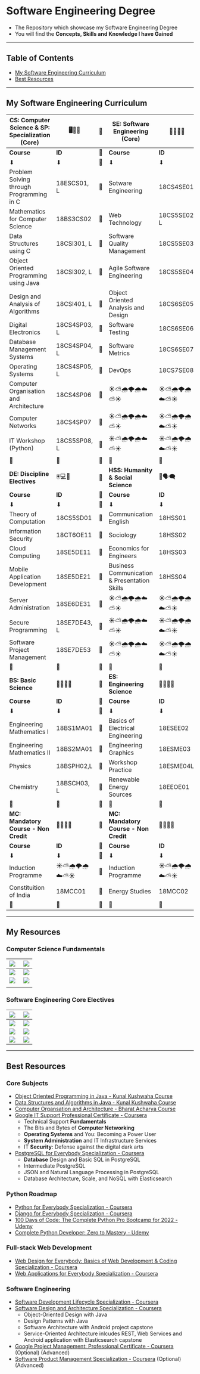 # Software Engineering Degree

- The Repository which showcase my Software Engineering Degree
- You will find the **Concepts, Skills and Knowledge I have Gained**

---

## Table of Contents

- [My Software Engineering Curriculum](#my-software-engineering-curriculum)
- [Best Resources](#best-resources)

---

<!-- 
## My Software Engineering Curriculum

| **Core Computer Science Courses** | 🖥💾📀 |
| - | - |
| **Course** | **ID** |
| ⬇ | ⬇ |
| Problem Solving through Programming in C | 18ESCS01, L |
| Mathematics for Computer Science | 18BS3CS02 |
| Data Structures using C | 18CSI301, L |
| Object Oriented Programming using Java | 18CSI302, L |
| Design and Analysis of Algorithms | 18CSI401, L |
| Digital Electronics | 18CS4SP03, L |
| Database Management Systems | 18CS4SP04, L |
| Operating Systems | 18CS4SP05, L |
| Computer Organisation and Architecture | 18CS4SP06 |
| Computer Networks | 18CS4SP07 |
| IT Workshop (Python) | 18CS5SP08, L | 
| - | - |
| **Software Engineering Core Electives** | 🥤👨‍💻🍦 |
| **Course** | **ID** |
| ⬇ | ⬇ |
| Sotware Engineering | 18CS4SE01 |
| Web Technology | 18CS5SE02, L |
| Software Quality Management | 18CS5SE03 |
| Agile Software Engineering | 18CS5SE04 |
| Object Oriented Analysis and Design | 18CS6SE05 |
| Software Testing | 18CS6SE06 |
| Software Metrics | 18CS6SE07 |
| DevOps | 18CS7SE08 |
| - | - |
| **Department Electives** | 🖲💻💽 |
| **Course** | **ID** |
| ⬇ | ⬇ |
| Theory of Computation | 18CS5SD01 |
| Information Security | 18CT6OE11 |
| Cloud Computing | 18SE5DE11 |
| Mobile Application Development | 18SE5DE21 |
| Server Administration | 18SE6DE31 |
| Secure Programming | 18SE7DE43, L |
| Software Project Management | 18SE7DE53 |
| - | - |
| **Soft Skills** | 💬🗣🗨 |
| **Course** | **ID** |
| ⬇ | ⬇ |
| Communication English | 18HSS01 |
| Sociology | 18HSS02 |
| Economics for Engineers | 18HSS03 |
| Business Communication & Presentation Skills | 18HSS04 |
| - | - |
| **Basic Science & Electical Engineering** | 🧪👨‍🔬🔬 |
| **Course** | **ID** |
| ⬇ | ⬇ |
| Engineering Mathematics I | 18BS1MA01 |
| Engineering Mathematics II | 18BS2MA01 |
| Physics | 18BSPH02,L |
| Chemistry | 18BSCH03, L |
| Renewable Energy Sources | 18EEOE01 |
| Basics of Electrical Engineering | 18ESEE02 |
| Engineering Graphics | 18ESME03 |
| Workshop Practice | 18ESME04L |
| Constituition of India | 18MCC01 |
| Energy Studies | 18MCC02 |

---
 -->

## My Software Engineering Curriculum

| **CS: Computer Science & SP: Specialization (Core)** | 🖥💾📀 | 🚧 | **SE: Software Engineering (Core)** | 🥤👨‍💻🍦 |
| - | - | - | - | - |
| **Course** | **ID** | 🚧 | **Course** | **ID** |
| ⬇ | ⬇ | 🚧 | ⬇ | ⬇ |
| Problem Solving through Programming in C | 18ESCS01, L | 🚧 | Sotware Engineering | 18CS4SE01 |
| Mathematics for Computer Science | 18BS3CS02 | 🚧 | Web Technology | 18CS5SE02, L |
| Data Structures using C | 18CSI301, L | 🚧 | Software Quality Management | 18CS5SE03 |
| Object Oriented Programming using Java | 18CSI302, L | 🚧 | Agile Software Engineering | 18CS5SE04 |
| Design and Analysis of Algorithms | 18CSI401, L | 🚧 | Object Oriented Analysis and Design | 18CS6SE05 |
| Digital Electronics | 18CS4SP03, L | 🚧 | Software Testing | 18CS6SE06 |
| Database Management Systems | 18CS4SP04, L | 🚧 | Software Metrics | 18CS6SE07 |
| Operating Systems | 18CS4SP05, L | 🚧 | DevOps | 18CS7SE08 |
| Computer Organisation and Architecture | 18CS4SP06 | 🚧 | ☀⛅🌧🌩🌧☁⛅☀ | ☀⛅🌧🌩🌧☁⛅☀ |
| Computer Networks | 18CS4SP07 | 🚧 | ☀⛅🌧🌩🌧☁⛅☀ | ☀⛅🌧🌩🌧☁⛅☀ |
| IT Workshop (Python) | 18CS5SP08, L | 🚧 | ☀⛅🌧🌩🌧☁⛅☀ | ☀⛅🌧🌩🌧☁⛅☀ |
| 🌈 | 🌈 | 🌈 | 🌈 | 🌈 |
| **DE: Discipline Electives** | 🖲💻💽 | 🚧 | **HSS: Humanity & Social Science** | 💬🗣🗨 |
| **Course** | **ID** | 🚧 | **Course** | **ID** |
| ⬇ | ⬇ | 🚧 | ⬇ | ⬇ |
| Theory of Computation | 18CS5SD01 | 🚧 | Communication English | 18HSS01 |
| Information Security | 18CT6OE11 | 🚧 | Sociology | 18HSS02 |
| Cloud Computing | 18SE5DE11 | 🚧 | Economics for Engineers | 18HSS03 |
| Mobile Application Development | 18SE5DE21 | 🚧 | Business Communication & Presentation Skills | 18HSS04 |
| Server Administration | 18SE6DE31 | 🚧 | ☀⛅🌧🌩🌧☁⛅☀ | ☀⛅🌧🌩🌧☁⛅☀ |
| Secure Programming | 18SE7DE43, L | 🚧 | ☀⛅🌧🌩🌧☁⛅☀ | ☀⛅🌧🌩🌧☁⛅☀ |
| Software Project Management | 18SE7DE53 | 🚧 | ☀⛅🌧🌩🌧☁⛅☀ | ☀⛅🌧🌩🌧☁⛅☀ |
| 🌈 | 🌈 | 🌈 | 🌈 | 🌈 |
| **BS: Basic Science** | 🧪👨‍🔬🔬 | 🚧 | **ES: Engineering Science** | 🧪👨‍🔬🔬 |
| **Course** | **ID** | 🚧 | **Course** | **ID** |
| ⬇ | ⬇ | 🚧 | ⬇ | ⬇ |
| Engineering Mathematics I | 18BS1MA01 | 🚧 | Basics of Electrical Engineering | 18ESEE02 |
| Engineering Mathematics II | 18BS2MA01 | 🚧 | Engineering Graphics | 18ESME03 |
| Physics | 18BSPH02,L | 🚧 | Workshop Practice | 18ESME04L |
| Chemistry | 18BSCH03, L | 🚧 | Renewable Energy Sources | 18EEOE01 |
| 🌈 | 🌈 | 🌈 | 🌈 | 🌈 |
| **MC: Mandatory Course - Non Credit** | 🧪👨‍🔬🔬 | 🚧 | **MC: Mandatory Course - Non Credit** | 🧪👨‍🔬🔬 |
| **Course** | **ID** | 🚧 | **Course** | **ID** |
| ⬇ | ⬇ | 🚧 | ⬇ | ⬇ |
| Induction Programme | ☀⛅🌧🌩🌧☁⛅☀ | 🚧 | Induction Programme | ☀⛅🌧🌩🌧☁⛅☀ |
| Constituition of India | 18MCC01 | 🚧 | Energy Studies | 18MCC02 |
| 🌈 | 🌈 | 🌈 | 🌈 | 🌈 |

---

## My Resources

### Computer Science Fundamentals

| <a align="left" href="https://github.com/AswinBarath/Object-Oriented-Programming" title="Object-Oriented-Programming"><img align="left" src="https://github-readme-stats.vercel.app/api/pin/?username=AswinBarath&repo=Object-Oriented-Programming&theme=react&border_color=61dafb&border_radius=10"></a> | <a align="right" href="https://github.com/AswinBarath/Operating-Systems" title="Operating-Systems"><img align="right" src="https://github-readme-stats.vercel.app/api/pin/?username=AswinBarath&repo=Operating-Systems&theme=react&border_color=61dafb&border_radius=10"></a> |
| - | - |
| <a align="left" href="https://github.com/AswinBarath/Computer-Networks" title="Computer-Networks"><img align="left" src="https://github-readme-stats.vercel.app/api/pin/?username=AswinBarath&repo=Computer-Networks&theme=react&border_color=61dafb&border_radius=10"></a> | <a align="right" href="https://github.com/AswinBarath/Database-Management-Systems" title="Database-Management-Systems"><img align="right" src="https://github-readme-stats.vercel.app/api/pin/?username=AswinBarath&repo=Database-Management-Systems&theme=react&border_color=61dafb&border_radius=10"></a> |
| <a align="left" href="https://github.com/AswinBarath/Data-Structures-and-Algorithms" title="Data-Structures-and-Algorithms"><img align="left" src="https://github-readme-stats.vercel.app/api/pin/?username=AswinBarath&repo=Data-Structures-and-Algorithms&theme=react&border_color=61dafb&border_radius=10"></a> | <a align="right" href="https://github.com/AswinBarath/Data-Structures-and-Algorithms" title="Data-Structures-and-Algorithms"><img align="right" src="https://github-readme-stats.vercel.app/api/pin/?username=AswinBarath&repo=Data-Structures-and-Algorithms&theme=react&border_color=61dafb&border_radius=10"></a> |
| | |

### Software Engineering Core Electives

| <a align="left" href="https://github.com/AswinBarath/Agile-Software-Development" title="Agile-Software-Development"><img align="left" src="https://github-readme-stats.vercel.app/api/pin/?username=AswinBarath&repo=Agile-Software-Development&theme=react&border_color=61dafb&border_radius=10"></a> | <a align="right" href="https://github.com/AswinBarath/DevOps-Essentials" title="DevOps-Essentials"><img align="right" src="https://github-readme-stats.vercel.app/api/pin/?username=AswinBarath&repo=DevOps-Essentials&theme=react&border_color=61dafb&border_radius=10"></a> |
| - | - |
| <a align="left" href="https://github.com/AswinBarath/Object-Oriented-Design" title="Object-Oriented-Design"><img align="left" src="https://github-readme-stats.vercel.app/api/pin/?username=AswinBarath&repo=Object-Oriented-Design&theme=react&border_color=61dafb&border_radius=10"></a> | <a align="right" href="https://github.com/AswinBarath/Software-Engineering" title="Software-Engineering"><img align="right" src="https://github-readme-stats.vercel.app/api/pin/?username=AswinBarath&repo=Software-Engineering&theme=react&border_color=61dafb&border_radius=10"></a> |
| <a align="left" href="https://github.com/AswinBarath/Software-Testing" title="Software-Testing"><img align="left" src="https://github-readme-stats.vercel.app/api/pin/?username=AswinBarath&repo=Software-Testing&theme=react&border_color=61dafb&border_radius=10"></a> | <a align="right" href="https://github.com/AswinBarath/Software-Metrics" title="Software-Metrics"><img align="right" src="https://github-readme-stats.vercel.app/api/pin/?username=AswinBarath&repo=Software-Metrics&theme=react&border_color=61dafb&border_radius=10"></a> |
| <a align="left" href="https://github.com/AswinBarath/Software-Quality-Management" title="Software-Quality-Management"><img align="left" src="https://github-readme-stats.vercel.app/api/pin/?username=AswinBarath&repo=Software-Quality-Management&theme=react&border_color=61dafb&border_radius=10"></a> | <a align="right" href="https://github.com/AswinBarath/Software-Project-Management" title="Software-Project-Management"><img align="right" src="https://github-readme-stats.vercel.app/api/pin/?username=AswinBarath&repo=Software-Project-Management&theme=react&border_color=61dafb&border_radius=10"></a> |



---

## Best Resources

### Core Subjects
- [Object Oriented Programming in Java - Kunal Kushwaha Course](https://www.youtube.com/playlist?list=PL9gnSGHSqcnr_DxHsP7AW9ftq0AtAyYqJ)
- [Data Structures and Algorithms in Java - Kunal Kushwaha Course](https://www.youtube.com/playlist?list=PL9gnSGHSqcnr_DxHsP7AW9ftq0AtAyYqJ)
- [Computer Organsation and Architecture - Bharat Acharya Course](https://bharatacharyaeducation.com/index.php/channel/view?id=8)
- [Google IT Support Professional Certificate - Coursera](https://www.coursera.org/professional-certificates/google-it-support)
    - Technical Support **Fundamentals**
    - The Bits and Bytes of **Computer Networking**
    - **Operating Systems** and You: Becoming a Power User
    - **System Administration** and IT Infrastructure Services
    - IT **Security**: Defense against the digital dark arts
- [PostgreSQL for Everybody Specialization - Coursera](https://www.coursera.org/specializations/postgresql-for-everybody)
    - **Database** Design and Basic SQL in PostgreSQL
    - Intermediate PostgreSQL
    - JSON and Natural Language Processing in PostgreSQL
    - Database Architecture, Scale, and NoSQL with Elasticsearch

### Python Roadmap

- [Python for Everybody Specialization - Coursera](https://www.coursera.org/specializations/python)
- [Django for Everybody Specialization - Coursera](https://www.coursera.org/specializations/django)
- [100 Days of Code: The Complete Python Pro Bootcamp for 2022 - Udemy](https://www.udemy.com/course/100-days-of-code/)
- [Complete Python Developer: Zero to Mastery - Udemy](https://www.udemy.com/course/complete-python-developer-zero-to-mastery/)

### Full-stack Web Development

- [Web Design for Everybody: Basics of Web Development & Coding Specialization - Coursera](https://www.coursera.org/specializations/web-design)
- [Web Applications for Everybody Specialization - Coursera](https://www.coursera.org/specializations/web-applications)

### Software Engineering

- [Software Development Lifecycle Specialization - Coursera](https://www.coursera.org/specializations/software-development-lifecycle)
- [Software Design and Architecture Specialization - Coursera](https://www.coursera.org/specializations/software-design-architecture)
    - Object-Oriented Design with Java
    - Design Patterns with Java
    - Software Architecture with Android project capstone
    - Service-Oriented Architecture inlcudes REST, Web Services and Android application with Elasticsearch capstone
- [Google Project Management: Professional Certificate - Coursera](https://www.coursera.org/professional-certificates/google-project-management) (Optional) (Advanced)
- [Software Product Management Specialization - Coursera](https://www.coursera.org/specializations/product-management) (Optional) (Advanced)

